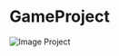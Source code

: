 # GameProject

![Image Project](https://camo.githubusercontent.com/20649b13f263383315f245e781481015b8cc3601/687474703a2f2f7575706c6f61642e69722f66696c65732f776264335f70686f746f5f2544422542322544422542302544422542312544422542392d2544422542302544422542362d2544422542312544422542315f2544422542302544422542302d2544422542322544422542332d2544422542312544422542352e6a7067)
